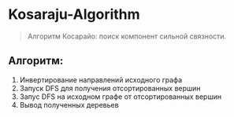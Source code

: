 # Kosaraju-Algorithm
> Алгоритм Косарайо: поиск компонент сильной связности.
## Алгоритм:
1. Инвертирование направлений исходного графа
2. Запуск DFS для получения отсортированных вершин
3. Запус DFS на исходном графе от отсортированных вершин
4. Вывод полученных деревьев
